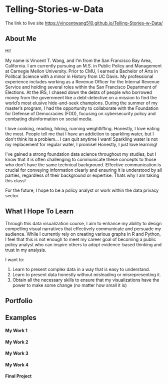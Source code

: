 # Telling-Stories-w-Data

The link to live site https://vincentwang510.github.io/Telling-Stories-w-Data/

## About Me

Hi! 

My name is Vincent T. Wang, and I’m from the San Francisco Bay Area, California. I am currently pursuing an M.S. in Public Policy and Management at Carnegie Mellon University. Prior to CMU, I earned a Bachelor of Arts in Political Science with a minor in History from UC Davis. My professional experience includes working as a Revenue Officer for the Internal Revenue Service and holding several roles within the San Francisco Department of Elections. At the IRS, I chased down the debts of people who borrowed money from the government like a debt-detective on a mission to find the world’s most elusive hide-and-seek champions. During the summer of my master’s program, I had the opportunity to collaborate with the Foundation for Defense of Democracies (FDD), focusing on cybersecurity policy and combating disinformation on social media. 

I love cooking, reading, hiking, running weightlifting. Honestly, I love eating the most. People tell me that I have an addiction to sparkling water, but I don't think its a problem... I can quit anytime I want! Sparkling water is not my replacement for regular water, I promise! Honestly, I just love learning! 

I've gained a strong foundation data science throughout my studies, but I know that it is often challenging to communicate these concepts to those who don’t have the same technical background. Effective communication is crucial for conveying information clearly and ensuring it is understood by all parties, regardless of their background or expertise. Thats why I am taking this class!

For the future, I hope to be a policy analyst or work within the data privacy sector.

## What I Hope To Learn
Through this data visualization course, I aim to enhance my ability to design compelling visual narratives that effectively communicate and persuade my audience. While I currently rely on creating various graphs in R and Python, I feel that this is not enough to meet my career goal of becoming a public policy analyst who can inspire others to adopt evidence-based thinking and trust in my analysis.

I want to:
1. Learn to present complex data in a way that is easy to understand.
2. Learn to present data honestly without misleading or misrepresenting it.
3. Obtain all the necessary skills to ensure that my visualizations have the power to make some change (no matter how small it is)

## Portfolio 

## Examples

#### My Work 1 
#### My Work 2
#### My Work 3 
#### My Work 4 

#### Final Project 
